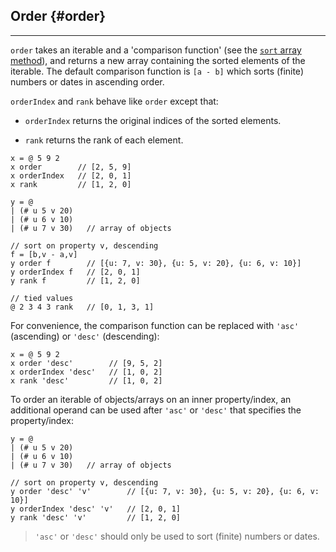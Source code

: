 ## Order {#order}

---

`order` takes an iterable and a 'comparison function' (see the [`sort` array method](https://developer.mozilla.org/en-US/docs/Web/JavaScript/Reference/Global_Objects/Array/sort)), and returns a new array containing the sorted elements of the iterable. The default comparison function is `[a - b]` which sorts (finite) numbers or dates in ascending order.

`orderIndex` and `rank` behave like `order` except that:

* `orderIndex` returns the original indices of the sorted elements.

* `rank` returns the rank of each element.

```
x = @ 5 9 2
x order        // [2, 5, 9]
x orderIndex   // [2, 0, 1] 
x rank         // [1, 2, 0]

y = @ 
| (# u 5 v 20)
| (# u 6 v 10)
| (# u 7 v 30)   // array of objects

// sort on property v, descending
f = [b,v - a,v]
y order f        // [{u: 7, v: 30}, {u: 5, v: 20}, {u: 6, v: 10}]
y orderIndex f   // [2, 0, 1]
y rank f         // [1, 2, 0]

// tied values
@ 2 3 4 3 rank   // [0, 1, 3, 1]
```

For convenience, the comparison function can be replaced with `'asc'` (ascending) or `'desc'` (descending):

```
x = @ 5 9 2
x order 'desc'        // [9, 5, 2]
x orderIndex 'desc'   // [1, 0, 2] 
x rank 'desc'         // [1, 0, 2]
```

To order an iterable of objects/arrays on an inner property/index, an additional operand can be used after `'asc'` or `'desc'` that specifies the property/index:

```
y = @ 
| (# u 5 v 20)
| (# u 6 v 10)
| (# u 7 v 30)   // array of objects

// sort on property v, descending
y order 'desc' 'v'        // [{u: 7, v: 30}, {u: 5, v: 20}, {u: 6, v: 10}]
y orderIndex 'desc' 'v'   // [2, 0, 1]
y rank 'desc' 'v'         // [1, 2, 0]
```

> `'asc'` or `'desc'` should only be used to sort (finite) numbers or dates.
